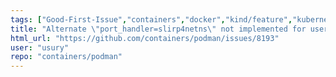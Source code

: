 ```yaml
---
tags: ["Good-First-Issue","containers","docker","kind/feature","kubernetes","linux","network","oci","rootless","slirp4netns"]
title: "Alternate \"port_handler=slirp4netns\" not implemented for user-defined rootless cni networks"
html_url: "https://github.com/containers/podman/issues/8193"
user: "usury"
repo: "containers/podman"
---
```


